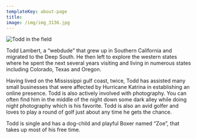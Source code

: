 ```yaml
---
templateKey: about-page
title: 
image: /img/img_3136.jpg
---
```

![](/img/todd2.jpg "Todd in the field")

Todd Lambert, a “webdude” that grew up in Southern California and migrated to the Deep South. He then left to explore the western states where he spent the next several years visiting and living in numerous states including Colorado, Texas and Oregon.

Having lived on the Mississippi gulf coast, twice, Todd has assisted many small businesses that were affected by Hurricane Katrina in establishing an online presence. Todd is also actively involved with photography. You can often find him in the middle of the night down some dark alley while doing night photography which is his favorite. Todd is also an avid golfer and loves to play a round of golf just about any time he gets the chance.

Todd is single and has a dog-child and playful Boxer named “Zoe”, that takes up most of his free time.
